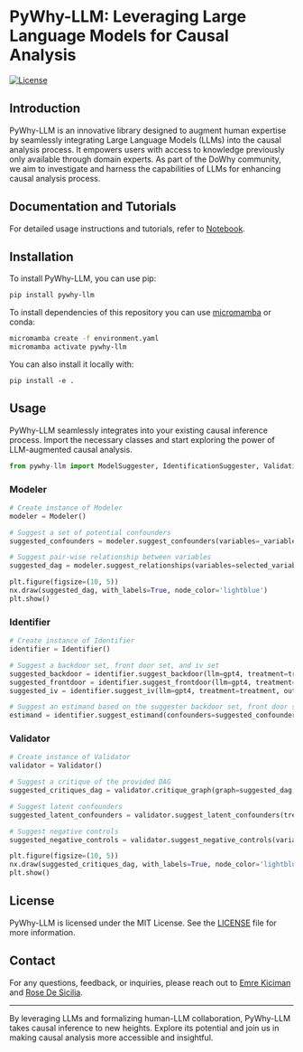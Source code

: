 # PyWhy-LLM: Leveraging Large Language Models for Causal Analysis

[![License](https://img.shields.io/badge/license-MIT-blue.svg)](https://opensource.org/licenses/MIT)
## Introduction

PyWhy-LLM is an innovative library designed to augment human expertise by seamlessly integrating Large Language Models (LLMs) into the causal analysis process. It empowers users with access to knowledge previously only available through domain experts. As part of the DoWhy community, we aim to investigate and harness the capabilities of LLMs for enhancing causal analysis process.

## Documentation and Tutorials

For detailed usage instructions and tutorials, refer to [Notebook](link_here).

## Installation

To install PyWhy-LLM, you can use pip:

```bash
pip install pywhy-llm
```

To install dependencies of this repository you can use [micromamba](https://mamba.readthedocs.io/en/latest/micromamba-installation.html) or conda:
```bash
micromamba create -f environment.yaml
micromamba activate pywhy-llm
```
You can also install it locally with:
```
pip install -e .
```

## Usage

PyWhy-LLM seamlessly integrates into your existing causal inference process. Import the necessary classes and start exploring the power of LLM-augmented causal analysis.

```python
from pywhy-llm import ModelSuggester, IdentificationSuggester, ValidationSuggester

```


### Modeler

```python
# Create instance of Modeler
modeler = Modeler()

# Suggest a set of potential confounders
suggested_confounders = modeler.suggest_confounders(variables=_variables, treatment=treatment, outcome=outcome, llm=gpt4)

# Suggest pair-wise relationship between variables
suggested_dag = modeler.suggest_relationships(variables=selected_variables, llm=gpt4)

plt.figure(figsize=(10, 5))
nx.draw(suggested_dag, with_labels=True, node_color='lightblue')
plt.show()
```



### Identifier


```python
# Create instance of Identifier
identifier = Identifier()

# Suggest a backdoor set, front door set, and iv set
suggested_backdoor = identifier.suggest_backdoor(llm=gpt4, treatment=treatment, outcome=outcome, confounders=suggested_confounders)
suggested_frontdoor = identifier.suggest_frontdoor(llm=gpt4, treatment=treatment, outcome=outcome,  confounders=suggested_confounders)
suggested_iv = identifier.suggest_iv(llm=gpt4, treatment=treatment, outcome=outcome,  confounders=suggested_confounders)

# Suggest an estimand based on the suggester backdoor set, front door set, and iv set
estimand = identifier.suggest_estimand(confounders=suggested_confounders, treatment=treatment, outcome=outcome, backdoor=suggested_backdoor, frontdoor=suggested_frontdoor, iv=suggested_iv, llm=gpt4)  
```



### Validator


```python
# Create instance of Validator
validator = Validator()

# Suggest a critique of the provided DAG
suggested_critiques_dag = validator.critique_graph(graph=suggested_dag, llm=gpt4)

# Suggest latent confounders
suggested_latent_confounders = validator.suggest_latent_confounders(treatment=treatment, outcome=outcome, llm=gpt4)

# Suggest negative controls
suggested_negative_controls = validator.suggest_negative_controls(variables=selected_variables, treatment=treatment, outcome=outcome, llm=gpt4)

plt.figure(figsize=(10, 5))
nx.draw(suggested_critiques_dag, with_labels=True, node_color='lightblue')
plt.show()

```

## License

PyWhy-LLM is licensed under the MIT License. See the [LICENSE](LICENSE) file for more information.

## Contact

For any questions, feedback, or inquiries, please reach out to [Emre Kiciman](mailto:emrek@microsoft.com) and [Rose De Sicilia](mailto:t-rdesicilia@microsoft.com).

---

By leveraging LLMs and formalizing human-LLM collaboration, PyWhy-LLM takes causal inference to new heights. Explore its potential and join us in making causal analysis more accessible and insightful.
